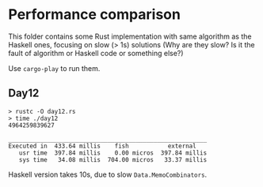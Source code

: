 # Performance comparison

This folder contains some Rust implementation with same algorithm as the Haskell ones, focusing on slow (> 1s) solutions (Why are they slow? Is it the fault of algorithm or Haskell code or something else?)

Use `cargo-play` to run them.

## Day12

```console
> rustc -O day12.rs
> time ./day12
4964259839627

________________________________________________________
Executed in  433.64 millis    fish           external
   usr time  397.84 millis    0.00 micros  397.84 millis
   sys time   34.08 millis  704.00 micros   33.37 millis
```

Haskell version takes 10s, due to slow `Data.MemoCombinators`.
